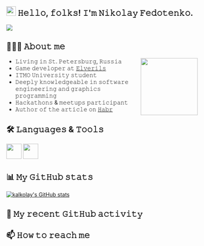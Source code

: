 ## <img src="https://media.giphy.com/media/hvRJCLFzcasrR4ia7z/giphy.gif" width="25px"> 𝙷𝚎𝚕𝚕𝚘, 𝚏𝚘𝚕𝚔𝚜! 𝙸'𝚖 𝙽𝚒𝚔𝚘𝚕𝚊𝚢 𝙵𝚎𝚍𝚘𝚝𝚎𝚗𝚔𝚘.

<!-- Badges -->
![](https://vistr.dev/badge?repo=kalkolay.kalkolay&color=CCCC00&leftcolor=0000FF&text=Visitors)

## 🧑🏻‍💻 𝙰𝚋𝚘𝚞𝚝 𝚖𝚎

- 𝙻𝚒𝚟𝚒𝚗𝚐 𝚒𝚗 𝚂𝚝. 𝙿𝚎𝚝𝚎𝚛𝚜𝚋𝚞𝚛𝚐, 𝚁𝚞𝚜𝚜𝚒𝚊 <img src="https://res.cloudinary.com/practicaldev/image/fetch/s--ihHlMvsu--/c_limit%2Cf_auto%2Cfl_progressive%2Cq_66%2Cw_880/https://media1.tenor.com/images/69526a37d84d274e6e01da07bf0ed0b5/tenor.gif" height=150px align="right">
- 𝙶𝚊𝚖𝚎 𝚍𝚎𝚟𝚎𝚕𝚘𝚙𝚎𝚛 𝚊𝚝 [𝙴𝚕𝚟𝚎𝚛𝚒𝚕𝚜](https://github.com/Elverils)
- 𝙸𝚃𝙼𝙾 𝚄𝚗𝚒𝚟𝚎𝚛𝚜𝚒𝚝𝚢 𝚜𝚝𝚞𝚍𝚎𝚗𝚝
- 𝙳𝚎𝚎𝚙𝚕𝚢 𝚔𝚗𝚘𝚠𝚕𝚎𝚍𝚐𝚎𝚊𝚋𝚕𝚎 𝚒𝚗 𝚜𝚘𝚏𝚝𝚠𝚊𝚛𝚎 𝚎𝚗𝚐𝚒𝚗𝚎𝚎𝚛𝚒𝚗𝚐 𝚊𝚗𝚍 𝚐𝚛𝚊𝚙𝚑𝚒𝚌𝚜 𝚙𝚛𝚘𝚐𝚛𝚊𝚖𝚖𝚒𝚗𝚐
- 𝙷𝚊𝚌𝚔𝚊𝚝𝚑𝚘𝚗𝚜 & 𝚖𝚎𝚎𝚝𝚞𝚙𝚜 𝚙𝚊𝚛𝚝𝚒𝚌𝚒𝚙𝚊𝚗𝚝
- 𝙰𝚞𝚝𝚑𝚘𝚛 𝚘𝚏 𝚝𝚑𝚎 𝚊𝚛𝚝𝚒𝚌𝚕𝚎 𝚘𝚗 [𝙷𝚊𝚋𝚛](https://habr.com/ru/post/440388/)

## 🛠 𝙻𝚊𝚗𝚐𝚞𝚊𝚐𝚎𝚜 & 𝚃𝚘𝚘𝚕𝚜

<!-- icons -->
<code><img src="https://isocpp.org/assets/images/cpp_logo.png" width=40px></code>
<code><img src="https://git-scm.com/images/logos/downloads/Git-Icon-1788C.png" width=40px></code>

## 📊 𝙼𝚢 𝙶𝚒𝚝𝙷𝚞𝚋 𝚜𝚝𝚊𝚝𝚜

[![kalkolay's GitHub stats](https://github-readme-stats.vercel.app/api?username=kalkolay&theme=blueberry)](https://github.com/anuraghazra/github-readme-stats)

## 🔔 𝙼𝚢 𝚛𝚎𝚌𝚎𝚗𝚝 𝙶𝚒𝚝𝙷𝚞𝚋 𝚊𝚌𝚝𝚒𝚟𝚒𝚝𝚢
<!--START_SECTION:activity-->

<!--END_SECTION:activity-->

## 📫 𝙷𝚘𝚠 𝚝𝚘 𝚛𝚎𝚊𝚌𝚑 𝚖𝚎

<!-- Telegram, Discord, LinkedIn, Protonmail -->

<!--## 𝚂𝚞𝚙𝚙𝚘𝚛𝚝-->
<!-- support button -->
